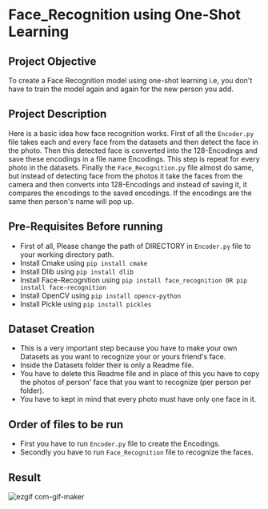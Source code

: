 # Face_Recognition using One-Shot Learning

## Project Objective
To create a Face Recognition model using one-shot learning i.e, you don't have to train the model again and again for the new person you add. 

## Project Description
Here is a basic idea how face recognition works.
First of all the `Encoder.py` file takes each and every face from the datasets and then detect the face in the photo.
Then this detected face is converted into the 128-Encodings and save these encodings in a file name Encodings. This step is repeat for every photo in the datasets.
Finally the `Face_Recognition.py` file almost do same, but instead of detecting face from the photos it take the faces from the camera and then converts into 128-Encodings and instead of saving it, it compares the encodings to the saved encodings.
If the encodings are the same then person's name will pop up.

## Pre-Requisites Before running
* First of all, Please change the path of DIRECTORY in `Encoder.py` file to your working directory path.
* Install Cmake using `pip install cmake`
* Install Dlib using `pip install dlib`
* Install Face-Recognition using `pip install face_recognition OR pip install face-recognition`
* Install OpenCV using `pip install opencv-python`
* Install Pickle using `pip install pickles`

## Dataset Creation
* This is a very important step because you have to make your own Datasets as you want to recognize your or yours friend's face.
* Inside the Datasets folder their is only a Readme file.
* You have to delete this Readme file and in place of this you have to copy the photos of person' face that you want to recognize (per person per folder).
* You have to kept in mind that every photo must have only one face in it.

## Order of files to be run
* First you have to run `Encoder.py` file to create the Encodings.
* Secondly you have to run `Face_Recognition` file to recognize the faces.

## Result
![ezgif com-gif-maker](https://user-images.githubusercontent.com/70112406/94747341-3a21b080-039c-11eb-8edd-fcd971083852.gif)
